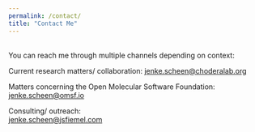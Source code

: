```yaml
---
permalink: /contact/
title: "Contact Me"
---
```


\
You can reach me through multiple channels depending on context:

Current research matters/ collaboration:
[jenke.scheen@choderalab.org](mailto:jenke.scheen@choderalab.org)

Matters concerning the Open Molecular Software Foundation:
[jenke.scheen@omsf.io](mailto:jenke.scheen@omsf.io)

Consulting/ outreach: \
[jenke.scheen@jsfiemel.com](mailto:jenke.scheen@jsfiemel)

